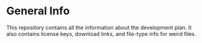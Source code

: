 # General Info


This repository contains all the information about the development plan.  It also contains license keys, download links, and file-type info for 
weird files. 
